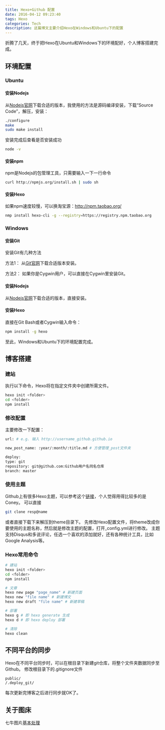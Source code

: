 ```yaml
---
title: Hexo+Github 配置
date: 2016-04-12 09:23:40
tags: Hexo
categories: Tech
description: 这篇博文主要介绍Hexo在Windows和Ubuntu下的配置
---
```

折腾了几天，终于把Hexo在Ubuntu和Windows下的环境配好，个人博客搭建完成。
## 环境配置
### Ubuntu

#### 安装Nodejs
从[Nodejs官网](https://nodejs.org/en/)下载合适的版本，我使用的方法是源码编译安装，下载“Source Code”，解压，安装：
``` bash
./configure
make
sudo make install
```
安装完成后查看是否安装成功
``` bash
node -v
```
#### 安装npm
npm是Nodejs的包管理工具，只需要输入一下一行命令
``` bash
curl http://npmjs.org/install.sh | sudo sh 
```
#### 安装Hexo
如果npm速度较慢，可以换淘宝源：http://npm.taobao.org/
``` bash
nmp install hexo-cli -g --registry=https://registry.npm.taobao.org
```

### Windows
#### 安装Git
安装Git有几种方法

方法1：
从[Git官网](https://git-for-windows.github.io/)下载合适版本安装。

方法2：
如果你是Cygwin用户，可以直接在Cygwin里安装Git。
#### 安装Nodejs
从[Nodejs官网](https://nodejs.org/en/)下载合适的版本，直接安装。
#### 安装Hexo
直接在Git Bash或者Cygwin输入命令：
``` bash
npm install -g hexo
```

至此，Windows和Ubuntu下的环境配置完成。

## 博客搭建
### 建站
执行以下命令，Hexo将在指定文件夹中创建所需文件。
``` bash
hexo init <folder>
cd <folder>
npm install
```
### 修改配置
主要修改一下配置：
``` bash
url: # e.g. 输入 http://username_github.github.io

new_post_name: :year/:month/:title.md # 方便管理_post文件夹

deploy:
type: git
repository: git@github.com:Github用户名同名仓库
branch: master
```
### 使用主题
Github上有很多Hexo主题，可以参考这个[链接](https://github.com/hexojs/hexo/wiki/themes)，个人觉得用得比较多的是Coney。
可以直接
``` bash
git clone resp@name
```
或者直接下载下来解压到theme目录下。
先修改Hexo配置文件，将theme改成你要使用的主题名称，然后就是修改主题的配置，打开_config.yml进行修改。
主题支持Disqus和多说评论，任选一个喜欢的添加就好，还有各种统计工具，比如Google Analysis等。

### Hexo常用命令
``` bash
# 建站
hexo init <folder>
cd <folder>
npm install

# 文章
hexo new page "page_name" # 新建页面
hexo new "file name" # 新建博文
hexo new draft "file name" # 新建草稿

# 部署
hexo g # 即 hexo generate 生成
hexo d # 即 hexo deploy 部署

# 清除
hexo clean
```

## 不同平台的同步
Hexo在不同平台同步时，可以在根目录下新建git仓库，将整个文件夹数据同步至Github。
修改根目录下的.gitignore文件
```
public/
/.deploy_git/
```
每次更新完博客之后进行同步就OK了。

## 关于图床
七牛图片[基本处理](http://developer.qiniu.com/code/v6/api/kodo-api/image/imageview2.html)
